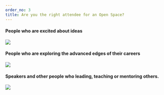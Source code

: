 ```yaml
---
order_no: 3
title: Are you the right attendee for an Open Space?
---
```



<div class="col-md-4">
  <h4>People who are excited about ideas</h4>
  <img src="/images/bright_ideas.png" class="img-responsive img-rounded" />


</div>
<div class="col-md-4">
  <h4>People who are exploring the advanced edges of their careers</h4>
  <img src="/images/bright_ideas_2.gif" class="img-responsive img-rounded" />
</div>
<div class="col-md-4">
  <h4>Speakers and other people who leading, teaching or mentoring others.</h4>
  <img src="/images/bright_ideas_3.jpeg" class="img-responsive img-rounded" />
</div>
